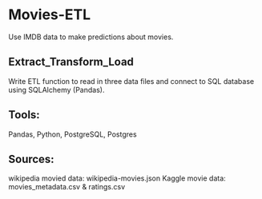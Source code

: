 # Movies-ETL
Use IMDB data to make predictions about movies.
## Extract_Transform_Load
Write ETL function to read in three data files and connect to SQL database using SQLAlchemy (Pandas).

## Tools:
Pandas, Python, PostgreSQL, Postgres
## Sources:
wikipedia movied data: wikipedia-movies.json
Kaggle movie data: movies_metadata.csv & ratings.csv
